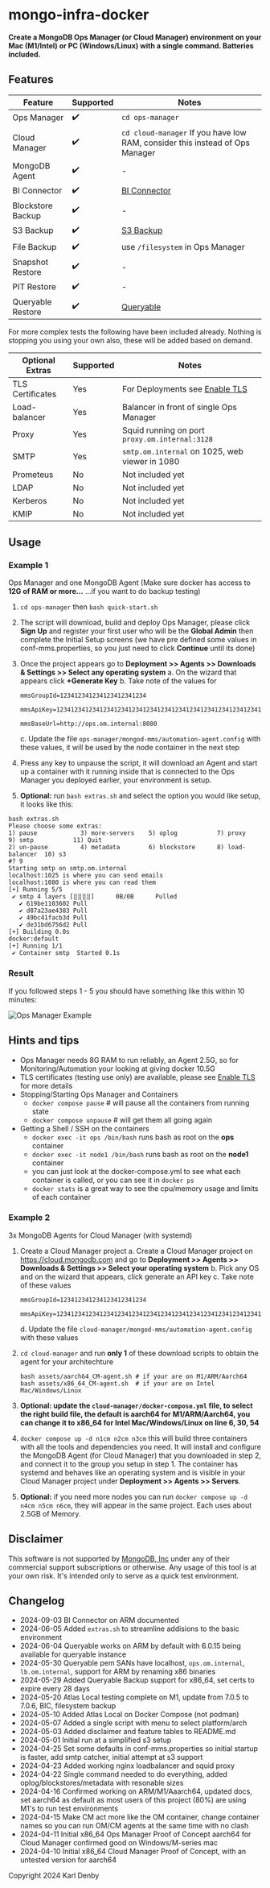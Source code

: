 # mongo-infra-docker

**Create a MongoDB Ops Manager (or Cloud Manager) environment on your Mac (M1/Intel) or PC (Windows/Linux) with a single command. Batteries included.**

## Features

| Feature | Supported | Notes |
| --- | --- | --- |
| Ops Manager | :heavy_check_mark: | `cd ops-manager` |
| Cloud Manager |  :heavy_check_mark: | `cd cloud-manager` If you have low RAM, consider this instead of Ops Manager |
| MongoDB Agent | :heavy_check_mark: | - |
| BI Connector | :heavy_check_mark: | [BI Connector](/ops-manager/docs/BICONNECTOR.md) |
| Blockstore Backup | :heavy_check_mark: | - |
| S3 Backup | :heavy_check_mark: | [S3 Backup](/ops-manager/docs/BACKUP.md) |
| File Backup | :heavy_check_mark: | use `/filesystem` in Ops Manager |
| Snapshot Restore | :heavy_check_mark: | - |
| PIT Restore | :heavy_check_mark: | - |
| Queryable Restore | :heavy_check_mark: | [Queryable](/ops-manager/docs/QUERY.md) |

For more complex tests the following have been included already. Nothing is stopping you using your own also, these will  be added based on demand.

| Optional Extras | Supported | Notes |
| --- | --- | --- |
| TLS Certificates | Yes | For Deployments see [Enable TLS](/ops-manager/docs/tls-for-ops-manager.md) |
| Load-balancer | Yes | Balancer in front of single Ops Manager |
| Proxy | Yes | Squid running on port `proxy.om.internal:3128` |
| SMTP | Yes | `smtp.om.internal` on 1025, web viewer in 1080 |
| Prometeus | No | Not included yet |
| LDAP | No | Not included yet |
| Kerberos | No | Not included yet |
| KMIP | No | Not included yet |

## Usage

### Example 1

Ops Manager and one MongoDB Agent (Make sure docker has access to **12G of RAM or more...** ...if you want to do backup testing)

1. `cd ops-manager` then `bash quick-start.sh`

2. The script will download, build and deploy Ops Manager, please click **Sign Up** and register your first user who will be the **Global Admin** then complete the Initial Setup screens (we have pre defined some values in conf-mms.properties, so you just need to click **Continue** until its done)

3. Once the project appears go to **Deployment >> Agents >> Downloads & Settings >> Select any operating system**
    a. On the wizard that appears click **+Generate Key**
    b. Take note of the values for

    ```console
    mmsGroupId=123412341234123412341234
    
    mmsApiKey=123412341234123412341234123412341234123412341234123412341234123412341234
    
    mmsBaseUrl=http://ops.om.internal:8080
    ```

    c. Update the file `ops-manager/mongod-mms/automation-agent.config` with these values, it will be used by the node container in the next step

4. Press any key to unpause the script, it will download an Agent and start up a container with it running inside that is connected to the Ops Manager you deployed earlier, your environment is setup.

5. **Optional:** run `bash extras.sh` and select the option you would like setup, it looks like this:

```console
bash extras.sh 
Please choose some extras:
1) pause            3) more-servers    5) oplog           7) proxy           9) smtp           11) Quit
2) un-pause         4) metadata        6) blockstore      8) load-balancer  10) s3
#? 9
Starting smtp on smtp.om.internal
localhost:1025 is where you can send emails
localhost:1080 is where you can read them
[+] Running 5/5
 ✔ smtp 4 layers [⣿⣿⣿⣿]      0B/0B      Pulled 
   ✔ 619be1103602 Pull  
   ✔ d87a23ae4383 Pull 
   ✔ 49bc41facb3d Pull 
   ✔ de31bd6756d2 Pull 
[+] Building 0.0s
docker:default
[+] Running 1/1
 ✔ Container smtp  Started 0.1s 
```

### Result

If you followed steps 1 - 5 you should have something like this within 10 minutes:

![Ops Manager Example](ops-manager/docs/images/Example.png)

## Hints and tips

- Ops Manager needs 8G RAM to run reliably, an Agent 2.5G, so for Monitoring/Automation your looking at giving docker 10.5G
- TLS certificates (testing use only) are available, please see [Enable TLS](/ops-manager/docs/tls-for-ops-manager.md) for more details
- Stopping/Starting Ops Manager and Containers
  - `docker compose pause` # will pause all the containers from running state
  - `docker compose unpause` # will get them all going again
- Getting a Shell / SSH on the containers
  - `docker exec -it ops /bin/bash` runs bash as root on the **ops** container
  - `docker exec -it node1 /bin/bash` runs bash as root on the **node1** container
  - you can just look at the docker-compose.yml to see what each container is called, or you can see it in `docker ps`
  - `docker stats` is a great way to see the cpu/memory usage and limits of each container

### Example 2

3x MongoDB Agents for Cloud Manager (with systemd)

1. Create a Cloud Manager project
    a. Create a Cloud Manager project on <https://cloud.mongodb.com> and go to **Deployment >> Agents >> Downloads & Settings >> Select your operating system**
    b. Pick any OS and on the wizard that appears, click generate an API key
    c. Take note of these values

    ```console
    mmsGroupId=123412341234123412341234

    mmsApiKey=123412341234123412341234123412341234123412341234123412341234123412341234
    ```

    d. Update the file `cloud-manager/mongod-mms/automation-agent.config` with these values

2. `cd cloud-manager` and run **only 1** of these download scripts to obtain the agent for your architechture

    ```console
    bash assets/aarch64_CM-agent.sh # if your are on M1/ARM/Aarch64
    bash assets/x86_64_CM-agent.sh  # if your are on Intel Mac/Windows/Linux
    ```

3. **Optional: update the `cloud-manager/docker-compose.yml` file, to select the right build file, the default is aarch64 for M1/ARM/Aarch64, you can change it to x86_64 for Intel Mac/Windows/Linux on line 6, 30, 54**

4. `docker compose up -d n1cm n2cm n3cm` this will build three containers with all the tools and dependencies you need. It will install and configure the MongoDB Agent (for Cloud Manager) that you downloaded in step 2, and connect it to the group you setup in step 1. The container has systemd and behaves like an operating system and is visible in your Cloud Manager project under **Deployment >> Agents >> Servers**.

5. **Optional:** if you need more nodes you can run `docker compose up -d n4cm n5cm n6cm`, they will appear in the same project. Each uses about 2.5GB of Memory.

## Disclaimer

This software is not supported by [MongoDB, Inc](https://www.mongodb.com) under any of their commercial support subscriptions or otherwise. Any usage of this tool is at your own risk. It's intended only to serve as a quick test environment.

## Changelog

- 2024-09-03 BI Connector on ARM documented
- 2024-06-05 Added `extras.sh` to streamline addisions to the basic environment
- 2024-06-04 Queryable works on ARM by default with 6.0.15 being available for queryable instance
- 2024-05-30 Queryable pem SANs have localhost, `ops.om.internal`, `lb.om.internal`, support for ARM by renaming x86 binaries
- 2024-05-29 Added Queryable Backup support for x86_64, set certs to expire every 28 days
- 2024-05-20 Atlas Local testing complete on M1, update from 7.0.5 to 7.0.6, BIC, filesystem backup
- 2024-05-10 Added Atlas Local on Docker Compose (not podman)
- 2024-05-07 Added a single script with menu to select platform/arch
- 2024-05-03 Added disclaimer and feature tables to README.md
- 2024-05-01 Initial run at a simplified s3 setup
- 2024-04-25 Set some defaults in conf-mms.properties so initial startup is faster, add smtp catcher, initial attempt at s3 support
- 2024-04-23 Added working nginx loadbalancer and squid proxy
- 2024-04-22 Single command needed to do everything, added oplog/blockstores/metadata with resonable sizes
- 2024-04-16 Confirmed working on ARM/M1/Aaarch64, updated docs, set aarch64 as default as most users of this project (80%) are using M1's to run test environments
- 2024-04-15 Make CM act more like the OM container, change container names so you can run OM/CM agents at the same time with no clash
- 2024-04-11 Initial x86_64 Ops Manager Proof of Concept aarch64 for Cloud Manager confirmed good on Windows/M-series mac
- 2024-04-10 Initial x86_64 Cloud Manager Proof of Concept, with an untested version for aarch64

Copyright 2024 Karl Denby
